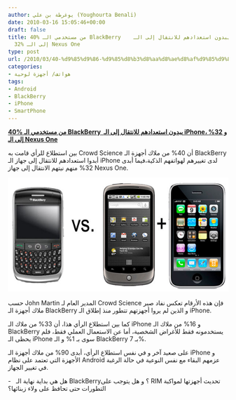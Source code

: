 ```yaml
---
author: يوغرطة بن علي (Youghourta Benali)
date: 2010-03-16 15:05:46+00:00
draft: false
title: 40% من مستخدمي الـ BlackBerry    يبدون استعدادهم للانتقال إلى الـ iPhone، و
  32% إلى الـ Nexus One
type: post
url: /2010/03/40-%d9%85%d9%86-%d9%85%d8%b3%d8%aa%d8%ae%d8%af%d9%85%d9%8a-%d8%a7%d9%84%d9%80-blackberry-%d9%8a%d8%a8%d8%af%d9%88%d9%86-%d8%a7%d8%b3%d8%aa%d8%b9%d8%af%d8%a7%d8%af%d9%87%d9%85-%d9%84%d9%84%d8%a7/
categories:
- هواتف/ أجهزة لوحية
tags:
- Android
- BlackBerry
- iPhone
- SmartPhone
---
```


[**40% من مستخدمي الـ BlackBerry  يبدون استعدادهم للانتقال إلى الـ iPhone، و 32% إلى الـ Nexus One**](https://www.it-scoop.com/2010/03/40-%d9%85%d9%86-%d9%85%d8%b3%d8%aa%d8%ae%d8%af%d9%85%d9%8a-%d8%a7%d9%84%d9%80-blackberry-%d9%8a%d8%a8%d8%af%d9%88%d9%86-%d8%a7%d8%b3%d8%aa%d8%b9%d8%af%d8%a7%d8%af%d9%87%d9%85-%d9%84%d9%84%d8%a7/)


بين استطلاع للرأي قامت به Crowd Science أن 40% من ملاك أجهزة الـ BlackBerry أبدوا استعدادهم للانتقال إلى جهاز الـ iPhone لدى تغييرهم لهواتفهم الذكية،فيما أبدى 32% منهم نيتهم الانتقال إلى جهاز Nexus One.

[![](Blackberry-vs-n1-iphone.jpg)
](https://www.it-scoop.com/2010/03/40-%d9%85%d9%86-%d9%85%d8%b3%d8%aa%d8%ae%d8%af%d9%85%d9%8a-%d8%a7%d9%84%d9%80-blackberry-%d9%8a%d8%a8%d8%af%d9%88%d9%86-%d8%a7%d8%b3%d8%aa%d8%b9%d8%af%d8%a7%d8%af%d9%87%d9%85-%d9%84%d9%84%d8%a7/)

حسب John Martin المدير العام لـ Crowd Science فإن هذه الأرقام تعكس نفاد صبر ملاك أجهزة الـ BlackBerry و الذين لم يروا أجهزتهم تتطور منذ إطلاق الـ iPhone.

كما بين استطلاع الرأي هذا، أن 33% من ملاك الـ iPhone و 16% من ملاك الـ BlackBerry يستخدمونه فقط للأغراض الشخصية، أما عن الاستعمال العملي فقط، فلم يحظى الـ iPhone سوى بـ 1% و الـ BlackBerry بـ 7%.

على صعيد آخر و في نفس استطلاع الرأي، أبدى 90% من ملاك أجهزة الـ iPhone و الأجهزة التي تعتمد على نظام Android عزمهم البقاء مع نفس النوعية في حالة الرغبة في تغيير الجهاز.

-   هل هي بداية نهاية الـ BlackBerry؟ و هل يتوجب على RIM تحديث أجهزتها لمواكبة التطورات حتى تحافظ على ولاء زبنائها؟
